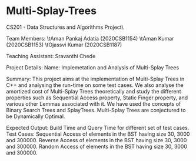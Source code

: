 # Multi-Splay-Trees
CS201 - Data Structures and Algorithms Project\

Team Members:
\tAman Pankaj Adatia (2020CSB1154)
\tAman Kumar (2020CSB1153)
\tOjassvi Kumar (2020CSB1187)

Teaching Assistant:
Sravanthi Chede

Project Details:
Name:
Implemetation and Analysis of Multi-Splay Trees

Summary:
This project aims at the implementation of Multi-Splay Trees in C++ and analysing the run-time on some test cases. We also analyse the amortized cost of Multi-Splay Trees theoretically and study the different properties such as Sequential Access property, Static Finger property, and various other Lemmas associated with it. We have used the concepts of Binary Search Trees and SplayTrees. Multi-Splay Trees are conjectured to be Dynamically Optimal.

Expected Output:
Build Time and Query Time for different set of test cases. 
Test Cases:
Sequential Access of elements in the BST having size 30, 3000 and 300000. 
Reverse Access of elements in the BST having size 30, 3000 and 300000.
Random Access of elements in the BST having size 30, 3000 and 300000.
